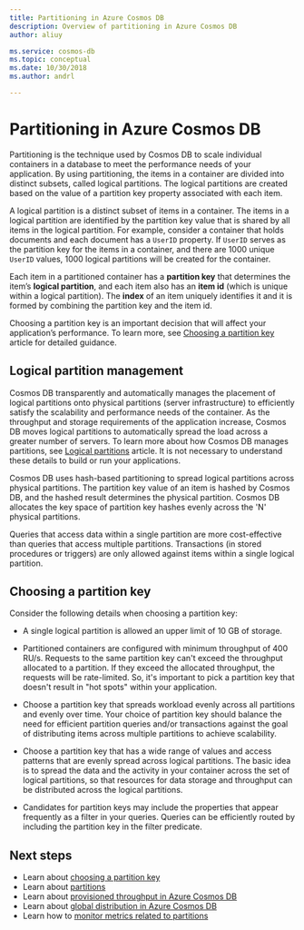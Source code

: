 ```yaml
---
title: Partitioning in Azure Cosmos DB
description: Overview of partitioning in Azure Cosmos DB
author: aliuy

ms.service: cosmos-db
ms.topic: conceptual
ms.date: 10/30/2018
ms.author: andrl

---
```


# Partitioning in Azure Cosmos DB

Partitioning is the technique used by Cosmos DB to scale individual containers in a database to meet the performance needs of your application. By using partitioning, the items in a container are divided into distinct subsets, called logical partitions. The logical partitions are created based on the value of a partition key property associated with each item.

A logical partition is a distinct subset of items in a container. The items in a logical partition are identified by the partition key value that is shared by all items in the logical partition.  For example, consider a container that holds documents and each document has a `UserID` property.  If `UserID` serves as the partition key for the items in a container, and there are 1000 unique `UserID` values, 1000 logical partitions will be created for the container.

Each item in a partitioned container has a **partition key** that determines the item’s **logical partition**, and each item also has an **item id** (which is unique within a logical partition).  The **index** of an item uniquely identifies it and it is formed by combining the partition key and the item id.

Choosing a partition key is an important decision that will affect your application’s performance.  To learn more, see [Choosing a partition key](partitioning-overview.md#choose-partitionkey) article for detailed guidance.

## Logical partition management

Cosmos DB transparently and automatically manages the placement of logical partitions onto physical partitions (server infrastructure) to efficiently satisfy the scalability and performance needs of the container. As the throughput and storage requirements of the application increase, Cosmos DB moves logical partitions to automatically spread the load across a greater number of servers. To learn more about how Cosmos DB manages partitions, see [Logical partitions](partition-data.md) article. It is not necessary to understand these details to build or run your applications.

Cosmos DB uses hash-based partitioning to spread logical partitions across physical partitions.  The partition key value of an item is hashed by Cosmos DB, and the hashed result determines the physical partition. Cosmos DB allocates the key space of partition key hashes evenly across the 'N' physical partitions.

Queries that access data within a single partition are more cost-effective than queries that access multiple partitions. Transactions (in stored procedures or triggers) are only allowed against items within a single logical partition.  

## <a id="choose-partitionkey"></a>Choosing a partition key

Consider the following details when choosing a partition key:

* A single logical partition is allowed an upper limit of 10 GB of storage.  

* Partitioned containers are configured with minimum throughput of 400 RU/s. Requests to the same partition key can't exceed the throughput allocated to a partition. If they exceed the allocated throughput, the requests will be rate-limited. So, it's important to pick a partition key that doesn't result in "hot spots" within your application.

* Choose a partition key that spreads workload evenly across all partitions and evenly over time.  Your choice of partition key should balance the need for efficient partition queries and/or transactions against the goal of distributing items across multiple partitions to achieve scalability.

* Choose a partition key that has a wide range of values and access patterns that are evenly spread across logical partitions. The basic idea is to spread the data and the activity in your container across the set of logical partitions, so that resources for data storage and throughput can be distributed across the logical partitions.

* Candidates for partition keys may include the properties that appear frequently as a filter in your queries. Queries can be efficiently routed by including the partition key in the filter predicate.

## Next steps

* Learn about [choosing a partition key](partitioning-overview.md#choose-partitionkey)
* Learn about [partitions](partition-data.md)
* Learn about [provisioned throughput in Azure Cosmos DB](request-units.md)
* Learn about [global distribution in Azure Cosmos DB](distribute-data-globally.md)
* Learn how to [monitor metrics related to partitions](TBD)
